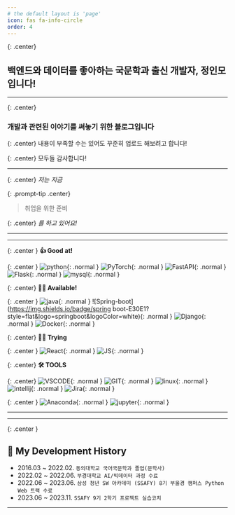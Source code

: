 ```yaml
---
# the default layout is 'page'
icon: fas fa-info-circle
order: 4
---
```


{: .center}
## **백엔드와 데이터를 좋아하는 국문학과 출신 개발자, 정인모입니다!**

<hr>

{: .center}
### 개발과 관련된 이야기를 써놓기 위한 블로그입니다

{: .center}
내용이 부족할 수는 있어도 꾸준히 업로드 해보려고 합니다!

{: .center}
모두들 감사합니다!

<hr>

{: .center}
*저는 지금*

{: .prompt-tip .center}
> 취업을 위한 준비


{: .center}
*를 하고 있어요!*

---

<hr>

{: .center }
**👍 Good at!**

{: .center }
![python](https://img.shields.io/badge/Python-3776AB?style=flat&logo=Python&logoColor=white){: .normal }
![PyTorch](https://img.shields.io/badge/PyTorch-EE4C2C?style=flat&logo=PyTorch&logoColor=white){: .normal }
![FastAPI](https://img.shields.io/badge/FastAPI-009688?style=flat&logo=FastAPI&logoColor=white){: .normal }
![Flask](https://img.shields.io/badge/Flask-000000?style=flat&logo=flask&logoColor=white){: .normal }
![mysql](https://img.shields.io/badge/mysql-4479A1?style=flat&logo=mysql&logoColor=white){: .normal }

{: .center}
**🙆‍♂️ Available!**

{: .center }
![java](https://img.shields.io/badge/java-E30E17?style=flat&logo=java&logoColor=white){: .normal }
![Spring-boot](https://img.shields.io/badge/spring boot-E30E1?style=flat&logo=springboot&logoColor=white){: .normal }
![Django](https://img.shields.io/badge/Django-092E20?style=flat&logo=Django&logoColor=white){: .normal }
![Docker](https://img.shields.io/badge/Docker-2496ED?style=flat&logo=Docker&logoColor=white){: .normal }

{: .center}
**👨‍💻 Trying**

{: .center }
![React](https://img.shields.io/badge/React-61DAFB?style=flat&logo=React&logoColor=white){: .normal }
![JS](https://img.shields.io/badge/js-F7DF1E?style=flat&logo=javaScript&logoColor=white){: .normal }

{: .center}
**🛠 TOOLS**

{: .center}
![VSCODE](https://img.shields.io/badge/VSCODE-007acc?style=flat&logo=visualstudiocode&logoColor=white){: .normal }
![GIT](https://img.shields.io/badge/GIT-f05032?style=flat&logo=GIT&logoColor=white){: .normal }
![linux](https://img.shields.io/badge/linux-fcc624?style=flat&logo=linux&logoColor=white){: .normal }
![intellij](https://img.shields.io/badge/intellij-000000?style=flat&logo=intellijidea&logoColor=white){: .normal }
![Jira](https://img.shields.io/badge/jira-0052cc?style=flat&logo=JIRA&logoColor=white){: .normal }

{: .center }
![Anaconda](https://img.shields.io/badge/anaconda-44a833?style=flat&logo=anaconda&logoColor=white){: .normal }
![jupyter](https://img.shields.io/badge/jupyter-f37626?style=flat&logo=jupyter&logoColor=white){: .normal }

---

<hr>

{: .center }
## 🎥 My Development History

  
- 2016.03 ~ 2022.02. `동의대학교 국어국문학과 졸업(문학사)`
- 2022.02 ~ 2022.06. `부경대학교 AI/빅데이터 과정 수료`
- 2022.06 ~ 2023.06. `삼성 청년 SW 아카데미 (SSAFY) 8기 부울경 캠퍼스 Python Web 트랙 수료`
- 2023.06 ~ 2023.11. `SSAFY 9기 2학기 프로젝트 실습코치`

<hr>
